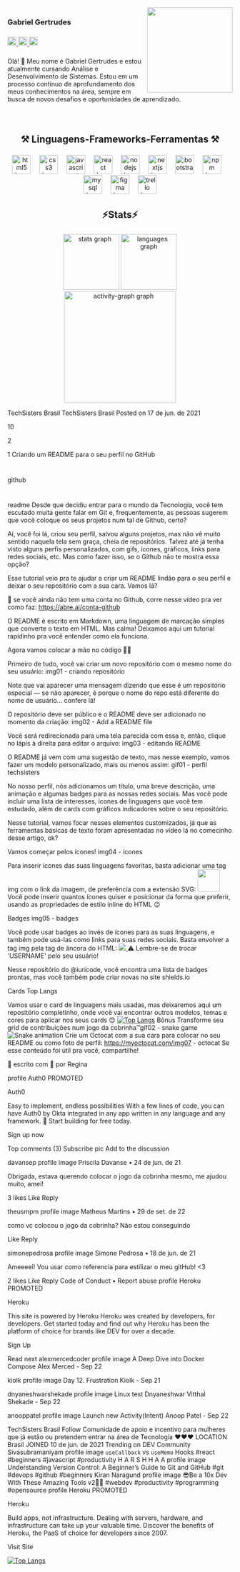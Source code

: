 <img align="right" height="191" src="https://i.giphy.com/media/v1.Y2lkPTc5MGI3NjExNmdtZGExdjdib3Bwbm9jb2ZsNHoxemR0eTdqZjk0YTBxeWcxOWxzdyZlcD12MV9pbnRlcm5hbF9naWZfYnlfaWQmY3Q9Zw/CuuSHzuc0O166MRfjt/giphy.gif"  />

###

<h3 align="left">Gabriel Gertrudes</h3>

###

<div align="left">
  <a href="https://www.linkedin.com/in/gabriel-gertrudes-173923306/" target="_blank">
    <img src="https://img.shields.io/static/v1?message=LinkedIn&logo=linkedin&label=&color=0077B5&logoColor=black&labelColor=&style=flat" height="20" alt="linkedin logo"  />
  </a>
  <a href="https://mail.google.com/mail/u/0/#inbox?compose=CllgCJZczwJvqSVTMFQKtpvscTWgdcsGWhVSNcdgXRZlmVkXZhkRWFHdQMjbxgRtBpNWhdjWCbV" target="_blank">
    <img src="https://img.shields.io/static/v1?message=Gmail&logo=gmail&label=&color=D14836&logoColor=black&labelColor=&style=flat" height="20" alt="gmail logo"  />
  </a>
  <a href="https://www.instagram.com/gabriel_gertrudes_/" target="_blank">
    <img src="https://img.shields.io/static/v1?message=Instagram&logo=instagram&label=&color=E4405F&logoColor=black&labelColor=&style=flat" height="20" alt="instagram logo"  />
  </a>
</div>

###

<p align="left"> Olá! 👋 Meu nome é Gabriel Gertrudes e estou atualmente cursando Análise e Desenvolvimento de Sistemas. Estou em um processo contínuo de aprofundamento dos meus conhecimentos na área, sempre em busca de novos desafios e oportunidades de aprendizado.</p>

###

<br clear="both">

<h2 align="center">⚒️ Linguagens-Frameworks-Ferramentas ⚒️</h2>

###

<div align="center">
  <img src="https://cdn.jsdelivr.net/gh/devicons/devicon/icons/html5/html5-plain.svg" height="42" alt="html5 logo"  />
  <img width="11" />
  <img src="https://cdn.jsdelivr.net/gh/devicons/devicon/icons/css3/css3-plain.svg" height="42" alt="css3 logo"  />
  <img width="11" />
  <img src="https://cdn.jsdelivr.net/gh/devicons/devicon/icons/javascript/javascript-plain.svg" height="42" alt="javascript logo"  />
  <img width="11" />
  <img src="https://cdn.jsdelivr.net/gh/devicons/devicon/icons/react/react-original.svg" height="42" alt="react logo"  />
  <img width="11" />
  <img src="https://cdn.jsdelivr.net/gh/devicons/devicon/icons/nodejs/nodejs-plain-wordmark.svg" height="42" alt="nodejs logo"  />
  <img width="11" />
  <img src="https://skillicons.dev/icons?i=nextjs" height="42" alt="nextjs logo"  />
  <img width="11" />
  <img src="https://cdn.simpleicons.org/bootstrap/7952B3" height="42" alt="bootstrap logo"  />
  <img width="11" />
  <img src="https://cdn.jsdelivr.net/gh/devicons/devicon/icons/npm/npm-original-wordmark.svg" height="42" alt="npm logo"  />
  <img width="11" />
  <img src="https://cdn.jsdelivr.net/gh/devicons/devicon/icons/mysql/mysql-original.svg" height="42" alt="mysql logo"  />
  <img width="11" />
  <img src="https://cdn.jsdelivr.net/gh/devicons/devicon/icons/figma/figma-original.svg" height="42" alt="figma logo"  />
  <img width="11" />
  <img src="https://cdn.jsdelivr.net/gh/devicons/devicon/icons/trello/trello-plain.svg" height="42" alt="trello logo"  />
</div>

###

<h2 align="center">⚡Stats⚡</h2>

###

<div align="center">
  <img src="https://github-readme-stats.vercel.app/api?username=GabrielGertrudes&hide_title=false&hide_rank=true&show_icons=true&include_all_commits=true&count_private=true&disable_animations=false&theme=highcontrast&locale=en&hide_border=true&order=1&custom_title=Gabriel's%20Stats" height="125" alt="stats graph"  />
  <img src="https://github-readme-stats.vercel.app/api/top-langs?username=GabrielGertrudes&locale=en&hide_title=false&layout=compact&card_width=320&langs_count=5&theme=highcontrast&hide_border=true&order=2&custom_title=Languages" height="125" alt="languages graph"  />
  <img src="https://github-readme-activity-graph.vercel.app/graph?username=GabrielGertrudes&radius=16&theme=high-contrast&area=true&order=5&hide_border=true&hide_title=false&custom_title=Gabriel's%20Graph" height="250" alt="activity-graph graph"  />
</div>

TechSisters Brasil
TechSisters Brasil
Posted on 17 de jun. de 2021


10

2

1
Criando um README para o seu perfil no GitHub
#
github
#
readme
Desde que decidiu entrar para o mundo da Tecnologia, você tem escutado muita gente falar em Git e, frequentemente, as pessoas sugerem que você coloque os seus projetos num tal de Github, certo?

Aí, você foi lá, criou seu perfil, salvou alguns projetos, mas não vê muito sentido naquela tela sem graça, cheia de repositórios. Talvez até já tenha visto alguns perfis personalizados, com gifs, ícones, gráficos, links para redes sociais, etc. Mas como fazer isso, se o Github não te mostra essa opção?

Esse tutorial veio pra te ajudar a criar um README lindão para o seu perfil e deixar o seu repositório com a sua cara. Vamos lá?

📌 se você ainda não tem uma conta no Github, corre nesse vídeo pra ver como faz: https://abre.ai/conta-github

O README é escrito em Markdown, uma linguagem de marcação simples que converte o texto em HTML. Mas calma! Deixamos aqui um tutorial rapidinho pra você entender como ela funciona.

Agora vamos colocar a mão no código 👩‍💻

Primeiro de tudo, você vai criar um novo repositório com o mesmo nome do seu usuário:
img01 - criando repositório

Note que vai aparecer uma mensagem dizendo que esse é um repositório especial — se não aparecer, é porque o nome do repo está diferente do nome de usuário... confere lá!

O repositório deve ser público e o README deve ser adicionado no momento da criação:
img02 - Add a README file

Você será redirecionada para uma tela parecida com essa e, então, clique no lápis à direita para editar o arquivo:
img03 - editando README

O README já vem com uma sugestão de texto, mas nesse exemplo, vamos fazer um modelo personalizado, mais ou menos assim:
gif01 - perfil techsisters

No nosso perfil, nós adicionamos um título, uma breve descrição, uma animação e algumas badges para as nossas redes sociais. Mas você pode incluir uma lista de interesses, ícones de linguagens que você tem estudado, além de cards com gráficos indicadores sobre o seu repositório.

Nesse tutorial, vamos focar nesses elementos customizados, já que as ferramentas básicas de texto foram apresentadas no vídeo lá no comecinho desse artigo, ok?

Vamos começar pelos ícones!
img04 - ícones

Para inserir ícones das suas linguagens favoritas, basta adicionar uma tag img com o link da imagem, de preferência com a extensão SVG:
<img src=" https://upload.wikimedia.org/wikipedia/commons/9/99/Unofficial_JavaScript_logo_2.svg" width="50px">
Você pode inserir quantos ícones quiser e posicionar da forma que preferir, usando as propriedades de estilo inline do HTML 😉

Badges
img05 - badges

Você pode usar badges ao invés de ícones para as suas linguagens, e também pode usá-las como links para suas redes sociais. Basta envolver a tag img pela tag de âncora do HTML:
<a href="https://www.instagram.com/USERNAME" alt="Instagram" target="_blank">
  <img src="https://img.shields.io/badge/-Instagram-DF0174?style=for-the-badge&labelColor=DF0174&logo=instagram&logoColor=white&link=https://www.instagram.com/USERNAME">
</a>
⚠️ Lembre-se de trocar 'USERNAME' pelo seu usuário!

Nesse repositório do @iuricode, você encontra uma lista de badges prontas, mas você também pode criar novas no site shields.io

Cards
Top Langs

Vamos usar o card de linguagens mais usadas, mas deixaremos aqui um repositório completinho, onde você vai encontrar outros modelos, temas e cores para aplicar nos seus cards 😊
[![Top Langs](https://github-readme-stats.vercel.app/api/top-langs/?username=USERNAME&layout=compact)](https://github.com/USERNAME/github-readme-stats)
Bônus
Transforme seu grid de contribuições num jogo da cobrinha™gif02 - snake game
![Snake animation](https://github.com/USERNAME/USERNAME/blob/output/github-contribution-grid-snake.svg)
Crie um Octocat com a sua cara para colocar no seu README ou como foto de perfil: https://myoctocat.com/img07 - octocat
Se esse conteúdo foi útil pra você, compartilhe!

📝 escrito com 💜 por Regina

profile
Auth0
PROMOTED

Auth0

Easy to implement, endless possibilities
With a few lines of code, you can have Auth0 by Okta integrated in any app written in any language and any framework. 🚀 Start building for free today.

Sign up now

Top comments (3)
Subscribe
pic
Add to the discussion
 
 
davansep profile image
Priscila Davanse
•
24 de jun. de 21

Obrigada, estava querendo colocar o jogo da cobrinha mesmo, me ajudou muito, amei!


3
 likes
Like
Reply
 
 
theusmpm profile image
Matheus Martins
•
29 de set. de 22

como vc colocou o jogo da cobrinha? Não estou conseguindo


Like
Reply
 
 
simonepedrosa profile image
Simone Pedrosa
•
18 de jun. de 21

Ameeeei! Vou usar como referencia para estilizar o meu gitHub! <3


2
 likes
Like
Reply
Code of Conduct • Report abuse
profile
Heroku
PROMOTED

Heroku

This site is powered by Heroku
Heroku was created by developers, for developers. Get started today and find out why Heroku has been the platform of choice for brands like DEV for over a decade.

Sign Up

Read next
alexmercedcoder profile image
A Deep Dive into Docker Compose
Alex Merced - Sep 22

kiolk profile image
Day 12. Frustration
Kiolk - Sep 21

dnyaneshwarshekade profile image
Linux test
Dnyaneshwar Vitthal Shekade - Sep 22

anooppatel profile image
Launch new Activity(Intent)
Anoop Patel - Sep 22


TechSisters Brasil
Follow
Comunidade de apoio e incentivo para mulheres que já estão ou pretendem entrar na área de Tecnologia ❤️❤️❤️
LOCATION
Brasil
JOINED
10 de jun. de 2021
Trending on DEV Community 
Sivasubramaniyam profile image
`useCallback` vs `useMemo` Hooks
#react #beginners #javascript #productivity
H A R S H H A A profile image
Understanding Version Control: A Beginner’s Guide to Git and GitHub
#git #devops #github #beginners
Kiran Naragund profile image
😎Be a 10x Dev With These Amazing Tools v2🧑‍💻
#webdev #productivity #programming #opensource
profile
Heroku
PROMOTED

Heroku

Build apps, not infrastructure.
Dealing with servers, hardware, and infrastructure can take up your valuable time. Discover the benefits of Heroku, the PaaS of choice for developers since 2007.

Visit Site

[![Top Langs](https://github-readme-stats.vercel.app/api/top-langs/?username=USERNAME&layout=compact)](https://github.com/USERNAME/github-readme-stats)

###
